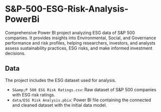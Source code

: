 # S&P-500-ESG-Risk-Analysis-PowerBi
Comprehensive Power BI project analyzing ESG data of S&amp;P 500 companies. It provides insights into Environmental, Social, and Governance performance and risk profiles, helping researchers, investors, and analysts assess sustainability practices, ESG risks, and make informed investment decisions.




## Data

The project includes the ESG dataset used for analysis.

- `S&amp;P 500 ESG Risk Ratings.csv`: Raw dataset of S&P 500 companies with ESG risk ratings.
- `data/ESG Risk Analysis.pbix`: Power BI file containing the connected and cleaned dataset with the initial data model.
